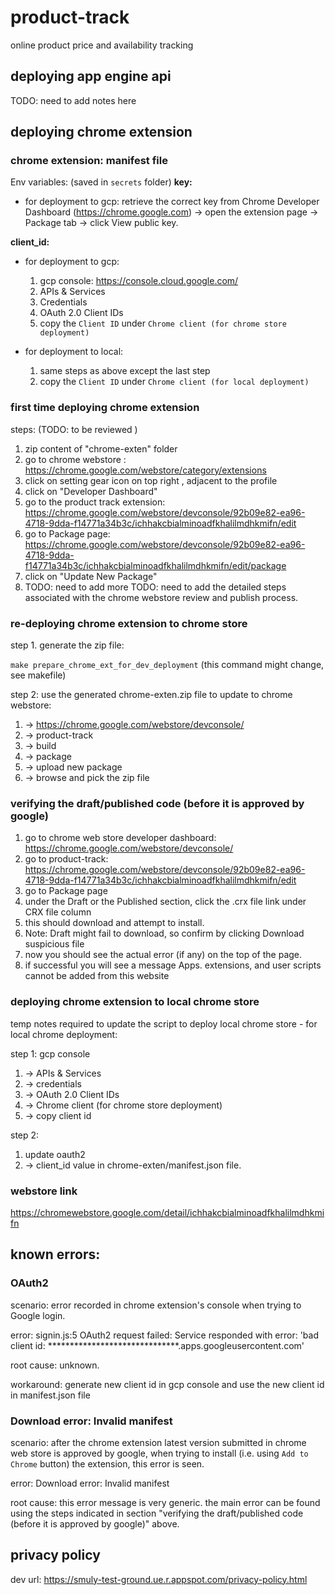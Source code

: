 # product-track
online product price and availability tracking

## deploying app engine api

TODO: need to add notes here

## deploying chrome extension


### chrome extension: manifest file

Env variables: (saved in `secrets` folder)
**key:**
- for deployment to gcp: 
retrieve the correct key from Chrome Developer Dashboard (https://chrome.google.com) -> open the extension page -> Package tab -> click View public key.

**client_id:**
- for deployment to gcp: 
    1. gcp console: https://console.cloud.google.com/
    1. APIs & Services 
    1. Credentials
    1. OAuth 2.0 Client IDs
    1. copy the `Client ID` under `Chrome client (for chrome store deployment)`

- for deployment to local: 
    1. same steps as above except the last step
    1. copy the `Client ID` under `Chrome client (for local deployment)`


### first time deploying chrome extension

steps: (TODO: to be reviewed )
1. zip content of "chrome-exten" folder
2. go to chrome webstore : https://chrome.google.com/webstore/category/extensions 
3. click on setting gear icon on top right , adjacent to the profile
4. click on "Developer Dashboard"
5. go to the product track extension: https://chrome.google.com/webstore/devconsole/92b09e82-ea96-4718-9dda-f14771a34b3c/ichhakcbialminoadfkhalilmdhkmifn/edit
6. go to Package page: https://chrome.google.com/webstore/devconsole/92b09e82-ea96-4718-9dda-f14771a34b3c/ichhakcbialminoadfkhalilmdhkmifn/edit/package
7. click on "Update New Package"
8. TODO: need to add more
TODO: need to add the detailed steps associated with the chrome webstore review and publish process. 

### re-deploying chrome extension to chrome store
step 1. generate the zip file:

`make prepare_chrome_ext_for_dev_deployment` (this command might change, see makefile)

step 2: use the generated chrome-exten.zip file to update to chrome webstore:
1. -> https://chrome.google.com/webstore/devconsole/
1. -> product-track 
1. -> build 
1. -> package 
1. -> upload new package 
1. -> browse and pick the zip file

### verifying the draft/published code (before it is approved by google)
1. go to chrome web store developer dashboard: https://chrome.google.com/webstore/devconsole/
1. go to product-track: https://chrome.google.com/webstore/devconsole/92b09e82-ea96-4718-9dda-f14771a34b3c/ichhakcbialminoadfkhalilmdhkmifn/edit
1. go to Package page
1. under the Draft or the Published section, click the .crx file link under CRX file column
1. this should download and attempt to install.
1. Note: Draft might fail to download, so confirm by clicking Download suspicious file
1. now you should see the actual error (if any) on the top of the page.
1. if successful you will see a message Apps. extensions, and user scripts cannot be added from this website

### deploying chrome extension to local chrome store
temp notes required to update the script to deploy local chrome store
    - for local chrome deployment: 

step 1: gcp console 
1. -> APIs & Services 
1. -> credentials 
1. -> OAuth 2.0 Client IDs 
1. -> Chrome client (for chrome store deployment) 
1. -> copy client id

step 2: 

1. update oauth2
1. -> client_id value in chrome-exten/manifest.json file.


### webstore link

https://chromewebstore.google.com/detail/ichhakcbialminoadfkhalilmdhkmifn


## known errors:


### OAuth2
scenario: error recorded in chrome extension's console when trying to Google login.

error: 
    signin.js:5 OAuth2 request failed: Service responded with error: 'bad client id: ******************************.apps.googleusercontent.com'

root cause: unknown.

workaround: generate new client id in gcp console and use the new client id in manifest.json file

### Download error: Invalid manifest
scenario: after the chrome extension latest version submitted in chrome web store is approved by google, when trying to install (i.e. using `Add to Chrome` button) the extension, this error is seen.

error: 
    Download error: Invalid manifest

root cause: 
    this error message is very generic. the main error can be found using the steps indicated in section "verifying the draft/published code (before it is approved by google)" above.


## privacy policy

dev url: https://smuly-test-ground.ue.r.appspot.com/privacy-policy.html

